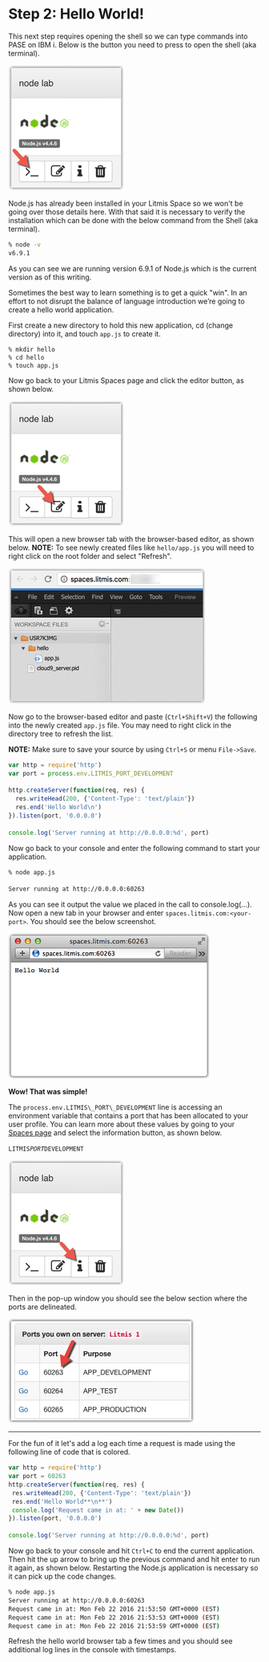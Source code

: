 # Step 2: Hello World!

This next step requires opening the shell so we can type commands into PASE on IBM i.  Below is the button you need to press to open the shell \(aka terminal\).

![image alt text](img/image_5.png)

Node.js has already been installed in your Litmis Space so we won't be going over those details here.  With that said it is necessary to verify the installation which can be done with the below command from the Shell \(aka terminal\).

```sh
% node -v
v6.9.1
```

As you can see we are running version 6.9.1 of Node.js which is the current version as of this writing.

Sometimes the best way to learn something is to get a quick "win".  In an effort to not disrupt the balance of language introduction we’re going to create a hello world application.

First create a new directory to hold this new application, cd \(change directory\) into it, and touch `app.js` to create it.

```
% mkdir hello
% cd hello 
% touch app.js
```

Now go back to your Litmis Spaces page and click the editor button, as shown below.

![image alt text](img/image_6.png)

This will open a new browser tab with the browser-based editor, as shown below.  **NOTE:** To see newly created files like `hello/app.js` you will need to right click on the root folder and select "Refresh".

![image alt text](img/image_7.png)

Now go to the browser-based editor and paste \(`Ctrl+Shift+V`\) the following into the newly created `app.js` file.  You may need to right click in the directory tree to refresh the list.

**NOTE:** Make sure to save your source by using `Ctrl+S` or menu `File->Save`.

```js
var http = require('http')
var port = process.env.LITMIS_PORT_DEVELOPMENT

http.createServer(function(req, res) {
  res.writeHead(200, {'Content-Type': 'text/plain'})
  res.end('Hello World\n')
}).listen(port, '0.0.0.0')

console.log('Server running at http://0.0.0.0:%d', port)
```

Now go back to your console and enter the following command to start your application.

```sh
% node app.js 

Server running at http://0.0.0.0:60263
```

As you can see it output the value we placed in the call to console.log\(...\).  Now open a new tab in your browser and enter `spaces.litmis.com:<your-port>`. You should see the below screenshot.

![image alt text](img/image_10.png)

**Wow!  That was simple!**

The `process.env.LITMIS\_PORT\_DEVELOPMENT` line is accessing an environment variable that contains a port that has been allocated to your user profile.  You can learn more about these values by going to your [Spaces page](https://spaces.litmis.com/workspaces) and select the information button, as shown below.

`LITMIS`_`PORT`_`DEVELOPMENT`

![image alt text](img/image_8.png)

Then in the pop-up window you should see the below section where the ports are delineated.

![image alt text](img/image_9.png)

---

For the fun of it let's add a log each time a request is made using the following line of code that is colored.

```js
var http = require('http')
var port = 60263
http.createServer(function(req, res) {
 res.writeHead(200, {'Content-Type': 'text/plain'})
 res.end('Hello World**\n**')
 console.log('Request came in at: ' + new Date())
}).listen(port, '0.0.0.0')

console.log('Server running at http://0.0.0.0:%d', port)
```

Now go back to your console and hit `Ctrl+C` to end the current application.  Then hit the up arrow to bring up the previous command and hit enter to run it again, as shown below.  Restarting the Node.js application is necessary so it can pick up the code changes.

```sh
% node app.js
Server running at http://0.0.0.0:60263
Request came in at: Mon Feb 22 2016 21:53:50 GMT+0000 (EST)
Request came in at: Mon Feb 22 2016 21:53:53 GMT+0000 (EST)
Request came in at: Mon Feb 22 2016 21:53:59 GMT+0000 (EST)
```

Refresh the hello world browser tab a few times and you should see additional log lines in the console with timestamps.

